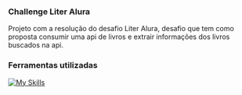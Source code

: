 ### Challenge Liter Alura

Projeto com a resolução do desafio Liter Alura, desafio que tem como proposta consumir uma api de livros e extrair informações dos livros buscados na api.

### Ferramentas utilizadas
[![My Skills](https://skillicons.dev/icons?i=java,spring,postgres,linux,maven,docker&theme=dark)](https://skillicons.dev)